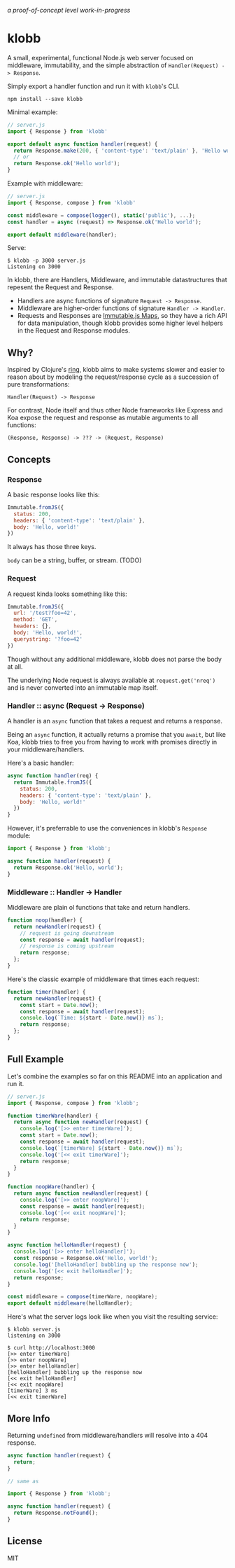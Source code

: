 
*a proof-of-concept level work-in-progress*

# klobb

A small, experimental, functional Node.js web server
focused on middleware, immutability, and the
simple abstraction of `Handler(Request) -> Response`.

Simply export a handler function and run it with `klobb`'s CLI.

```
npm install --save klobb
```

Minimal example:

``` javascript
// server.js
import { Response } from 'klobb'

export default async function handler(request) {
  return Response.make(200, { 'content-type': 'text/plain' }, 'Hello world');
  // or
  return Response.ok('Hello world');
}
```

Example with middleware:

``` javascript
// server.js
import { Response, compose } from 'klobb'

const middleware = compose(logger(), static('public'), ...);
const handler = async (request) => Response.ok('Hello world');

export default middleware(handler);
```

Serve:

```
$ klobb -p 3000 server.js
Listening on 3000
```

In klobb, there are Handlers, Middleware, and immutable datastructures
that repesent the Request and Response.

- Handlers are async functions of signature `Request -> Response`.
- Middleware are higher-order functions of signature `Handler -> Handler`.
- Requests and Responses are [Immutable.js Maps][maps], so they have
a rich API for data manipulation, though klobb provides some higher
level helpers in the Request and Response modules.

[maps]: https://facebook.github.io/immutable-js/docs/#/Map

## Why?

Inspired by Clojure's [ring](https://github.com/ring-clojure/ring), klobb
aims to make systems slower and easier to reason about by modeling
the request/response cycle as a succession of pure transformations:

    Handler(Request) -> Response

For contrast, Node itself and thus other Node frameworks like
Express and Koa expose the request and response as mutable arguments
to all functions:

    (Response, Response) -> ??? -> (Request, Response)

## Concepts

### Response

A basic response looks like this:

``` javascript
Immutable.fromJS({
  status: 200,
  headers: { 'content-type': 'text/plain' },
  body: 'Hello, world!'
})
```

It always has those three keys.

`body` can be a string, buffer, or stream. (TODO)

### Request

A request kinda looks something like this:

``` javascript
Immutable.fromJS({
  url: '/test?foo=42',
  method: 'GET',
  headers: {},
  body: 'Hello, world!',
  querystring: '?foo=42'
})
```

Though without any additional middleware, klobb does not parse the body
at all.

The underlying Node request is always available at `request.get('nreq')` and
is never converted into an immutable map itself.

### Handler :: async (Request -> Response)

A handler is an `async` function that takes a request and returns a response.

Being an `async` function, it actually returns a promise that you `await`,
but like Koa, klobb tries to free you from having to work with promises
directly in your middleware/handlers.

Here's a basic handler:

``` javascript
async function handler(req) {
  return Immutable.fromJS({
    status: 200,
    headers: { 'content-type': 'text/plain' },
    body: 'Hello, world!'
  })
}
```

However, it's preferrable to use the conveniences in klobb's `Response` module:

``` javascript
import { Response } from 'klobb';

async function handler(request) {
  return Response.ok('Hello, world');
}
```

### Middleware :: Handler -> Handler

Middleware are plain ol functions that take and return handlers.

``` javascript
function noop(handler) {
  return newHandler(request) {
    // request is going downstream
    const response = await handler(request);
    // response is coming upstream
    return response;
  };
}
```

Here's the classic example of middleware that times each request:

``` javascript
function timer(handler) {
  return newHandler(request) {
    const start = Date.now();
    const response = await handler(request);
    console.log(`Time: ${start - Date.now()} ms`);
    return response;
  };
}
```

## Full Example

Let's combine the examples so far on this README into an application and
run it.

``` javascript
// server.js
import { Response, compose } from 'klobb';

function timerWare(handler) {
  return async function newHandler(request) {
    console.log('[>> enter timerWare]');
    const start = Date.now();
    const response = await handler(request);
    console.log(`[timerWare] ${start - Date.now()} ms`);
    console.log('[<< exit timerWare]');
    return response;
  }
}

function noopWare(handler) {
  return async function newHandler(request) {
    console.log('[>> enter noopWare]');
    const response = await handler(request);
    console.log('[<< exit noopWare]');
    return response;
  }
}

async function helloHandler(request) {
  console.log('[>> enter helloHandler]');
  const response = Response.ok('Hello, world!');
  console.log('[helloHandler] bubbling up the response now');
  console.log('[<< exit helloHandler]');
  return response;
}

const middleware = compose(timerWare, noopWare);
export default middleware(helloHandler);
```

Here's what the server logs look like when you visit the resulting service:

```
$ klobb server.js
listening on 3000

$ curl http://localhost:3000
[>> enter timerWare]
[>> enter noopWare]
[>> enter helloHandler]
[helloHandler] bubbling up the response now
[<< exit helloHandler]
[<< exit noopWare]
[timerWare] 3 ms
[<< exit timerWare]
```

## More Info

Returning `undefined` from middleware/handlers will resolve into a 404 response.

``` javascript
async function handler(request) {
  return;
}

// same as

import { Response } from 'klobb';

async function handler(request) {
  return Response.notFound();
}
```

## License

MIT
